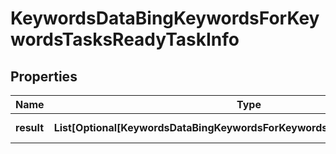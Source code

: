 # KeywordsDataBingKeywordsForKeywordsTasksReadyTaskInfo


## Properties

| Name | Type | Description | Notes |
|------------ | ------------- | ------------- | -------------|
**result** | **List[Optional[KeywordsDataBingKeywordsForKeywordsTasksReadyResultInfo]]** | array of results |[optional]|